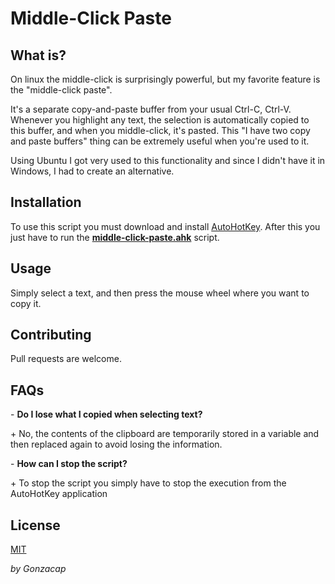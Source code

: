 # Middle-Click Paste

## What is?

On linux the middle-click is surprisingly powerful, but my favorite feature is the "middle-click paste".

It's a separate copy-and-paste buffer from your usual Ctrl-C, Ctrl-V. Whenever you highlight any text, the selection is automatically copied to this buffer, and when you middle-click, it's pasted. This "I have two copy and paste buffers" thing can be extremely useful when you're used to it.

Using Ubuntu I got very used to this functionality and since I didn't have it in Windows, I had to create an alternative.

## Installation

To use this script you must download and install [AutoHotKey](https://www.autohotkey.com/). After this you just have to run the **[middle-click-paste.ahk](https://github.com/Gonzacap/ahk-middle-click-paste/blob/master/middle-click-paste.ahk)** script.

## Usage

Simply select a text, and then press the mouse wheel where you want to copy it.

## Contributing

Pull requests are welcome.

## FAQs

\- **Do I lose what I copied when selecting text?**

\+ No, the contents of the clipboard are temporarily stored in a variable and then replaced again to avoid losing the information.

\- **How can I stop the script?**

\+ To stop the script you simply have to stop the execution from the AutoHotKey application

## License

[MIT](https://choosealicense.com/licenses/mit/)

_by Gonzacap_
